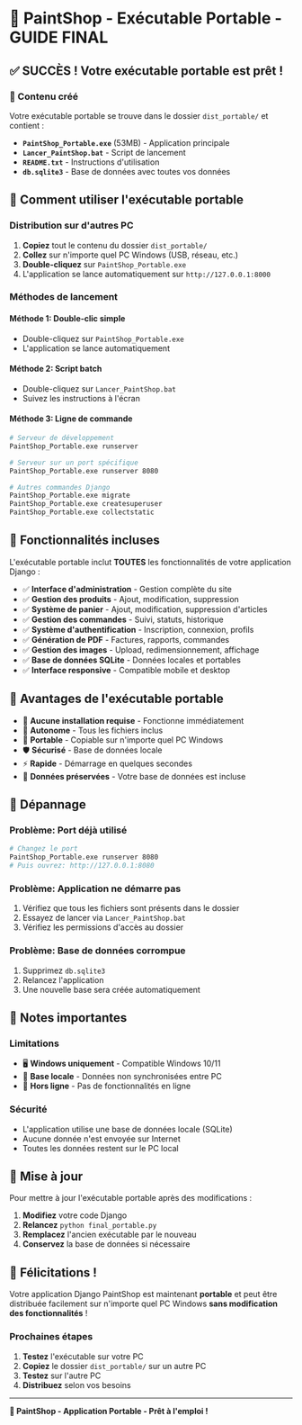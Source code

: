 # 🎨 PaintShop - Exécutable Portable - GUIDE FINAL

## ✅ SUCCÈS ! Votre exécutable portable est prêt !

### 📁 Contenu créé

Votre exécutable portable se trouve dans le dossier `dist_portable/` et contient :

- **`PaintShop_Portable.exe`** (53MB) - Application principale
- **`Lancer_PaintShop.bat`** - Script de lancement
- **`README.txt`** - Instructions d'utilisation
- **`db.sqlite3`** - Base de données avec toutes vos données

## 🚀 Comment utiliser l'exécutable portable

### Distribution sur d'autres PC

1. **Copiez** tout le contenu du dossier `dist_portable/`
2. **Collez** sur n'importe quel PC Windows (USB, réseau, etc.)
3. **Double-cliquez** sur `PaintShop_Portable.exe`
4. L'application se lance automatiquement sur `http://127.0.0.1:8000`

### Méthodes de lancement

#### Méthode 1: Double-clic simple
- Double-cliquez sur `PaintShop_Portable.exe`
- L'application se lance automatiquement

#### Méthode 2: Script batch
- Double-cliquez sur `Lancer_PaintShop.bat`
- Suivez les instructions à l'écran

#### Méthode 3: Ligne de commande
```bash
# Serveur de développement
PaintShop_Portable.exe runserver

# Serveur sur un port spécifique
PaintShop_Portable.exe runserver 8080

# Autres commandes Django
PaintShop_Portable.exe migrate
PaintShop_Portable.exe createsuperuser
PaintShop_Portable.exe collectstatic
```

## 🔧 Fonctionnalités incluses

L'exécutable portable inclut **TOUTES** les fonctionnalités de votre application Django :

- ✅ **Interface d'administration** - Gestion complète du site
- ✅ **Gestion des produits** - Ajout, modification, suppression
- ✅ **Système de panier** - Ajout, modification, suppression d'articles
- ✅ **Gestion des commandes** - Suivi, statuts, historique
- ✅ **Système d'authentification** - Inscription, connexion, profils
- ✅ **Génération de PDF** - Factures, rapports, commandes
- ✅ **Gestion des images** - Upload, redimensionnement, affichage
- ✅ **Base de données SQLite** - Données locales et portables
- ✅ **Interface responsive** - Compatible mobile et desktop

## 🎯 Avantages de l'exécutable portable

- 🎯 **Aucune installation requise** - Fonctionne immédiatement
- 📁 **Autonome** - Tous les fichiers inclus
- 🔄 **Portable** - Copiable sur n'importe quel PC Windows
- 🛡️ **Sécurisé** - Base de données locale
- ⚡ **Rapide** - Démarrage en quelques secondes
- 💾 **Données préservées** - Votre base de données est incluse

## 🐛 Dépannage

### Problème: Port déjà utilisé
```bash
# Changez le port
PaintShop_Portable.exe runserver 8080
# Puis ouvrez: http://127.0.0.1:8080
```

### Problème: Application ne démarre pas
1. Vérifiez que tous les fichiers sont présents dans le dossier
2. Essayez de lancer via `Lancer_PaintShop.bat`
3. Vérifiez les permissions d'accès au dossier

### Problème: Base de données corrompue
1. Supprimez `db.sqlite3`
2. Relancez l'application
3. Une nouvelle base sera créée automatiquement

## 📝 Notes importantes

### Limitations
- 🖥️ **Windows uniquement** - Compatible Windows 10/11
- 💾 **Base locale** - Données non synchronisées entre PC
- 🔌 **Hors ligne** - Pas de fonctionnalités en ligne

### Sécurité
- L'application utilise une base de données locale (SQLite)
- Aucune donnée n'est envoyée sur Internet
- Toutes les données restent sur le PC local

## 🔄 Mise à jour

Pour mettre à jour l'exécutable portable après des modifications :

1. **Modifiez** votre code Django
2. **Relancez** `python final_portable.py`
3. **Remplacez** l'ancien exécutable par le nouveau
4. **Conservez** la base de données si nécessaire

## 🎉 Félicitations !

Votre application Django PaintShop est maintenant **portable** et peut être distribuée facilement sur n'importe quel PC Windows **sans modification des fonctionnalités** !

### Prochaines étapes

1. **Testez** l'exécutable sur votre PC
2. **Copiez** le dossier `dist_portable/` sur un autre PC
3. **Testez** sur l'autre PC
4. **Distribuez** selon vos besoins

---

**🎨 PaintShop - Application Portable - Prêt à l'emploi !** 